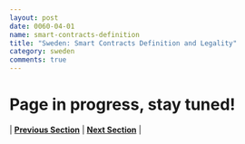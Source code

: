 ```yaml
---
layout: post
date: 0060-04-01
name: smart-contracts-definition
title: "Sweden: Smart Contracts Definition and Legality"
category: sweden
comments: true
---
```


# Page in progress, stay tuned!

 


| **[Previous Section]( https://neo-project.github.io/global-blockchain-compliance-hub//sweden/sweden-final-liability.html)** | **[Next Section]( https://neo-project.github.io/global-blockchain-compliance-hub//sweden/sweden-dispute-resolution.html)** |
